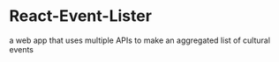 # React-Event-Lister
a web app that uses multiple APIs to make an aggregated list of cultural events
